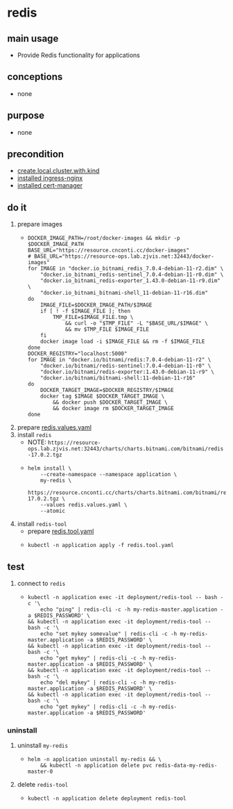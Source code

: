 # redis

## main usage
* Provide Redis functionality for applications

## conceptions
* none

## purpose
* none

## precondition
* [create.local.cluster.with.kind](/basics/kubernetes/create.local.cluster.with.kind.md)
* [installed ingress-nginx](/basics/kubernetes/basic%20components/ingress.nginx.md)
* [installed cert-manager](/basics/kubernetes/basic%20components/cert.manager.md)

## do it
1. prepare images
    * ```shell
      DOCKER_IMAGE_PATH=/root/docker-images && mkdir -p $DOCKER_IMAGE_PATH
      BASE_URL="https://resource.cnconti.cc/docker-images"
      # BASE_URL="https://resource-ops.lab.zjvis.net:32443/docker-images"
      for IMAGE in "docker.io_bitnami_redis_7.0.4-debian-11-r2.dim" \
          "docker.io_bitnami_redis-sentinel_7.0.4-debian-11-r0.dim" \
          "docker.io_bitnami_redis-exporter_1.43.0-debian-11-r9.dim" \
          "docker.io_bitnami_bitnami-shell_11-debian-11-r16.dim"
      do
          IMAGE_FILE=$DOCKER_IMAGE_PATH/$IMAGE
          if [ ! -f $IMAGE_FILE ]; then
              TMP_FILE=$IMAGE_FILE.tmp \
                  && curl -o "$TMP_FILE" -L "$BASE_URL/$IMAGE" \
                  && mv $TMP_FILE $IMAGE_FILE
          fi
          docker image load -i $IMAGE_FILE && rm -f $IMAGE_FILE
      done
      DOCKER_REGISTRY="localhost:5000"
      for IMAGE in "docker.io/bitnami/redis:7.0.4-debian-11-r2" \
          "docker.io/bitnami/redis-sentinel:7.0.4-debian-11-r0" \
          "docker.io/bitnami/redis-exporter:1.43.0-debian-11-r9" \
          "docker.io/bitnami/bitnami-shell:11-debian-11-r16"
      do
          DOCKER_TARGET_IMAGE=$DOCKER_REGISTRY/$IMAGE
          docker tag $IMAGE $DOCKER_TARGET_IMAGE \
              && docker push $DOCKER_TARGET_IMAGE \
              && docker image rm $DOCKER_TARGET_IMAGE
      done
      ```
2. prepare [redis.values.yaml](resources/redis.values.yaml.md)
3. install `redis`
    * NOTE: `https://resource-ops.lab.zjvis.net:32443/charts/charts.bitnami.com/bitnami/redis-17.0.2.tgz`
    * ```shell
      helm install \
          --create-namespace --namespace application \
          my-redis \
          https://resource.cnconti.cc/charts/charts.bitnami.com/bitnami/redis-17.0.2.tgz \
          --values redis.values.yaml \
          --atomic
      ```
5. install `redis-tool`
    * prepare [redis.tool.yaml](resources/redis.tool.yaml.md)
    * ```shell
      kubectl -n application apply -f redis.tool.yaml
      ```

## test
1. connect to `redis`
    * ```shell
      kubectl -n application exec -it deployment/redis-tool -- bash -c '\
          echo "ping" | redis-cli -c -h my-redis-master.application -a $REDIS_PASSWORD' \
      && kubectl -n application exec -it deployment/redis-tool -- bash -c '\
          echo "set mykey somevalue" | redis-cli -c -h my-redis-master.application -a $REDIS_PASSWORD' \
      && kubectl -n application exec -it deployment/redis-tool -- bash -c '\
          echo "get mykey" | redis-cli -c -h my-redis-master.application -a $REDIS_PASSWORD' \
      && kubectl -n application exec -it deployment/redis-tool -- bash -c '\
          echo "del mykey" | redis-cli -c -h my-redis-master.application -a $REDIS_PASSWORD' \
      && kubectl -n application exec -it deployment/redis-tool -- bash -c '\
          echo "get mykey" | redis-cli -c -h my-redis-master.application -a $REDIS_PASSWORD'
      ```

### uninstall
1. uninstall `my-redis`
    * ```shell
      helm -n application uninstall my-redis && \
          && kubectl -n application delete pvc redis-data-my-redis-master-0
      ```
2. delete `redis-tool`
    * ```shell
      kubectl -n application delete deployment redis-tool
      ```
